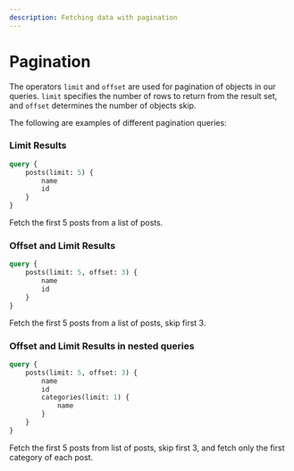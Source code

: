 ```yaml
---
description: Fetching data with pagination
---
```


# Pagination

The operators `limit` and `offset` are used for pagination of objects in our queries. `limit` specifies the number of rows to return from the result set, and `offset` determines the number of objects skip.&#x20;

The following are examples of different pagination queries:

### Limit Results

```graphql
query {
    posts(limit: 5) {
        name
        id
    }
}
```

Fetch the first 5 posts from a list of posts.

### Offset and Limit Results

```graphql
query {
    posts(limit: 5, offset: 3) {
        name
        id
    }
}
```

Fetch the first 5 posts from a list of posts, skip first 3.

### Offset and Limit Results in nested queries

```graphql
query {
    posts(limit: 5, offset: 3) {
        name
        id
        categories(limit: 1) {
            name
        }
    }
}
```

Fetch the first 5 posts from list of posts, skip first 3, and fetch only the first category of each post.
